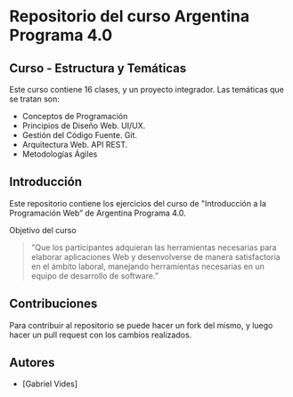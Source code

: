 # Repositorio del curso Argentina Programa 4.0

<!-- Hacer un readme con una breve introduccion al curso -->

## Curso - Estructura y Temáticas
Este curso contiene 16 clases, y un proyecto integrador. Las temáticas que se tratan son:
- Conceptos de Programación
- Principios de Diseño Web. UI/UX.
- Gestión del Código Fuente. Git.
- Arquitectura Web. API REST.
- Metodologías Ágiles


## Introducción

Este repositorio contiene los ejercicios del curso de "Introducción a la Programación Web” de Argentina Programa 4.0.

Objetivo del curso

>"Que los participantes adquieran las
herramientas necesarias para
elaborar aplicaciones Web y
desenvolverse de manera
satisfactoria en el ámbito laboral,
manejando herramientas necesarias
en un equipo de desarrollo de
software.”



## Contribuciones

Para contribuir al repositorio se puede hacer un fork del mismo, y luego hacer un pull request con los cambios realizados.

## Autores

- [Gabriel Vides]
